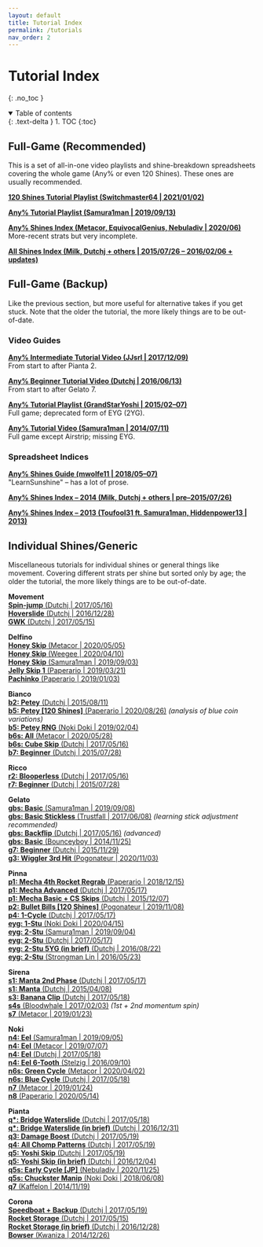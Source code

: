 ```yaml
---
layout: default
title: Tutorial Index
permalink: /tutorials
nav_order: 2
---
```


# Tutorial Index
{: .no_toc }

<details open markdown="block">
<summary>Table of contents</summary> {: .text-delta }
1. TOC
{:toc}
</details>

## Full-Game (Recommended)
This is a set of all-in-one video playlists and shine-breakdown spreadsheets covering the whole game (Any% or even 120 Shines). These ones are usually recommended.

**[120 Shines Tutorial Playlist (Switchmaster64 \| 2021/01/02)](https://www.youtube.com/playlist?list=PLvopRyTdDkBZTFJLtl3g5SknLBNuCLEws)**  

**[Any% Tutorial Playlist (Samura1man \| 2019/09/13)](https://www.youtube.com/playlist?list=PLh58B1tN_ac1c6-J3j1wu9dmkRJuFcOn1)**  

**[Any% Shines Index (Metacor, EquivocalGenius, Nebuladiv \| 2020/06)](https://docs.google.com/spreadsheets/d/1lS-6raJt_Dws8e5NvX3wXOTf1DEebYzU7IAF8ctT108/)**  
More-recent strats but very incomplete.

**[All Shines Index (Milk, Dutchj + others \| 2015/07/26 – 2016/02/06 + updates)](https://docs.google.com/spreadsheets/d/19wxG81nHkHlGVPRJZJKp8VcxSeGbRZnKmR9lN7jJSwM/edit#gid=1779352269)**  


## Full-Game (Backup)
Like the previous section, but more useful for alternative takes if you get stuck. Note that the older the tutorial, the more likely things are to be out-of-date.

### Video Guides
**[Any% Intermediate Tutorial Video (JJsrl | 2017/12/09)](https://www.youtube.com/watch?v=sLG_KERLyhQ)**  
From start to after Pianta 2.

**[Any% Beginner Tutorial Video (Dutchj | 2016/06/13)](https://www.youtube.com/watch?v=XERf3paNpTQ)**  
From start to after Gelato 7.

**[Any% Tutorial Playlist (GrandStarYoshi | 2015/02–07)](https://www.youtube.com/playlist?list=PLwXgjFebHpGDP_H0_YsNtkWtvXl2CkAn_)**  
Full game; deprecated form of EYG (2YG).

**[Any% Tutorial Video (Samura1man | 2014/07/11)](https://www.youtube.com/watch?v=OLMOfh8wWEU)**  
Full game except Airstrip; missing EYG.

### Spreadsheet Indices
**[Any% Shines Guide (mwolfe11 \| 2018/05–07)](http://learnsunshine.com/)**  
"LearnSunshine" – has a lot of prose.

**[Any% Shines Index – 2014 (Milk, Dutchj + others \| pre–2015/07/26)](https://docs.google.com/spreadsheets/d/19wxG81nHkHlGVPRJZJKp8VcxSeGbRZnKmR9lN7jJSwM/edit#gid=1905484894)**

**[Any% Shines Index – 2013 (Toufool31 ft. Samura1man, Hiddenpower13 \| 2013)](https://docs.google.com/spreadsheets/d/1isgE_xwTIL0T4nZ3bA4af0aCJhTOv7SPFATB4mZcndg/edit#gid=0)**  


## Individual Shines/Generic
Miscellaneous tutorials for individual shines or general things like movement. Covering different strats per shine but sorted only by age; the older the tutorial, the more likely things are to be out-of-date.

**Movement**  
[**Spin-jump** (Dutchj \| 2017/05/16)](https://www.youtube.com/watch?v=11XgrGZErAA)  
[**Hoverslide** (Dutchj \| 2016/12/28)](https://www.youtube.com/watch?v=7BZwIG3jpN0)  
[**GWK** (Dutchj \| 2017/05/15)](https://www.youtube.com/watch?v=JZXoqc0Eywc)  

**Delfino**  
[**Honey Skip** (Metacor \| 2020/05/05)](https://gist.github.com/Metacor/6392df6b11599370f479f87f4df5431d)  
[**Honey Skip** (Weegee \| 2020/04/10)](https://www.twitch.tv/videos/588490811)  
[**Honey Skip** (Samura1man \| 2019/09/03)](https://youtu.be/PC6uz3Mb0v8)  
[**Jelly Skip 1** (Paperario \| 2019/03/21)](https://youtu.be/0u_tKFWB-WU)  
[**Pachinko** (Paperario \| 2019/01/03)](https://youtu.be/awJcLEhd0Cs)  

**Bianco**  
[**b2: Petey** (Dutchj \| 2015/08/11)](https://youtu.be/pQJZd5pIu3g)  
[**b5: Petey [120 Shines]** (Paperario \| 2020/08/26)](https://youtu.be/eCZruyLJF9A) *(analysis of blue coin variations)*  
[**b5: Petey RNG** (Noki Doki \| 2019/02/04)](https://www.youtube.com/watch?v=Kh_Qhdfy1io)  
[**b6s: All** (Metacor \| 2020/05/28)](https://youtu.be/TIHSZkFie9A)  
[**b6s: Cube Skip** (Dutchj \| 2017/05/16)](https://youtu.be/1IJjgv9OIMQ)  
[**b7: Beginner** (Dutchj \| 2015/07/28)](https://youtu.be/Ew0bTZ6BF9o)  

**Ricco**  
[**r2: Blooperless** (Dutchj \| 2017/05/16)](https://youtu.be/O1_DaQBh3OU)  
[**r7: Beginner** (Dutchj \| 2015/07/28)](https://youtu.be/5tIUuA1-Blg)  

**Gelato**  
[**gbs: Basic** (Samura1man \| 2019/09/08)](https://youtu.be/KDajrXdneXI)  
[**gbs: Basic Stickless** (Trustfall \| 2017/06/08)](https://youtu.be/DPn6m8YF8hk) *(learning stick adjustment recommended)*  
[**gbs: Backflip** (Dutchj \| 2017/05/16)](https://youtu.be/SxE0zDYr_fs) *(advanced)*  
[**gbs: Basic** (Bounceyboy \| 2014/11/25)](https://youtu.be/DovjgxRbEjE)  
[**g7: Beginner** (Dutchj \| 2015/11/29)](https://youtu.be/jJSVc_VMEc4)  
[**g3: Wiggler 3rd Hit** (Pogonateur \| 2020/11/03)](https://youtu.be/RE-fUCuGjtk)  

**Pinna**  
[**p1: Mecha 4th Rocket Regrab** (Paperario \| 2018/12/15)](https://youtu.be/H1y0Vo9P-3Y)  
[**p1: Mecha Advanced** (Dutchj \| 2017/05/17)](https://youtu.be/bK7wq9zyT_Q)  
[**p1: Mecha Basic + CS Skips** (Dutchj \| 2015/12/07)](https://youtu.be/aTBfcfaXfMw)  
[**p2: Bullet Bills [120 Shines]** (Pogonateur \| 2019/11/08)](https://youtu.be/09EzJgZ-fzQ)  
[**p4: 1-Cycle** (Dutchj \| 2017/05/17)](https://youtu.be/PR2gL6GP9Zs)  
[**eyg: 1-Stu** (Noki Doki \| 2020/04/15)](https://youtu.be/0plZQdNSo18)  
[**eyg: 2-Stu** (Samura1man \| 2019/09/04)](https://youtu.be/GbuZhbl82_U)  
[**eyg: 2-Stu** (Dutchj \| 2017/05/17)](https://youtu.be/tvq-WY7YFsc)  
[**eyg: 2-Stu 5YG (in brief)** (Dutchj \| 2016/08/22)](https://youtu.be/PrfQ5FUUhNQ)  
[**eyg: 2-Stu** (Strongman Lin \| 2016/05/23)](https://www.youtube.com/watch?v=0xm2-QkrL4M)  

**Sirena**  
[**s1: Manta 2nd Phase** (Dutchj \| 2017/05/17)](https://youtu.be/LbS5JZQ3oRM)  
[**s1: Manta** (Dutchj \| 2015/04/08)](https://youtu.be/ADoBd7fwkTw)  
[**s3: Banana Clip** (Dutchj \| 2017/05/18)](https://youtu.be/x6_thCTSVDg)  
[**s4s** (Bloodwhale \| 2017/02/03)](https://youtu.be/EqrCqiDM8uM) *(1st + 2nd momentum spin)*  
[**s7** (Metacor \| 2019/01/23)](https://youtu.be/eOOY-f3oVxA)  

**Noki**  
[**n4: Eel** (Samura1man \| 2019/09/05)](https://youtu.be/3u8lY285CWM)  
[**n4: Eel** (Metacor \| 2019/07/07)](https://gist.github.com/Metacor/48d83d1765083cc45c71b1545f3ca292)  
[**n4: Eel** (Dutchj \| 2017/05/18)](https://youtu.be/xwcDh99nKyA)  
[**n4: Eel 6-Tooth** (Stelzig \| 2016/09/10)](https://youtu.be/tdz2Deg92-M)  
[**n6s: Green Cycle** (Metacor \| 2020/04/02)](https://youtu.be/n4EsVB13wuE)  
[**n6s: Blue Cycle** (Dutchj \| 2017/05/18)](https://youtu.be/OI-8ONnKMyU)  
[**n7** (Metacor \| 2019/01/24)](https://youtu.be/4EDWHLlORi0)  
[**n8** (Paperario \| 2020/05/14)](https://youtu.be/bVsKcrenRYw)  

**Pianta**  
[**q\*: Bridge Waterslide** (Dutchj \| 2017/05/18)](https://youtu.be/piznwtr3kCA)  
[**q\*: Bridge Waterslide (in brief)** (Dutchj \| 2016/12/31)](https://youtu.be/kDsQv5NCkaw)  
[**q3: Damage Boost** (Dutchj \| 2017/05/19)](https://youtu.be/pOGWg0XBw3o)  
[**q4: All Chomp Patterns** (Dutchj \| 2017/05/19)](https://youtu.be/b7aunLqaQp0)  
[**q5: Yoshi Skip** (Dutchj \| 2017/05/19)](https://youtu.be/LcJ2bKN-Hr0)  
[**q5: Yoshi Skip (in brief)** (Dutchj \| 2016/12/04)](https://youtu.be/-NMqyxOMC9o)  
[**q5s: Early Cycle [JP]** (Nebuladiv \| 2020/11/25)](https://youtu.be/f4unvd2AJAc)  
[**q5s: Chuckster Manip** (Noki Doki \| 2018/06/08)](https://www.youtube.com/watch?v=IZTcoSITMis)  
[**q7** (Kaffelon \| 2014/11/19)](https://youtu.be/YuBm32Jcv3c)  

**Corona**  
[**Speedboat + Backup** (Dutchj \| 2017/05/19)](https://youtu.be/Y1xIRJRvvI4)  
[**Rocket Storage** (Dutchj \| 2017/05/15)](https://youtu.be/4KMRX68iTSI)  
[**Rocket Storage (in brief)** (Dutchj \| 2016/12/28)](https://youtu.be/g3U1UB9lSCM)  
[**Bowser** (Kwaniza \| 2014/12/26)](https://youtu.be/oQXx6-DbYxQ)  
